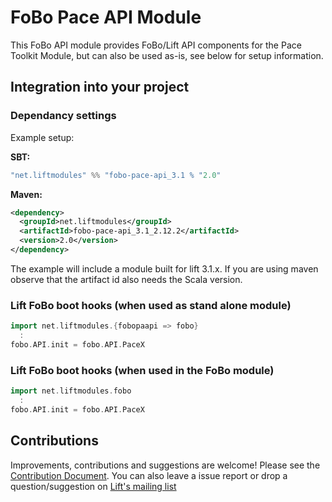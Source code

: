 # FoBo Pace API Module

This FoBo API module provides FoBo/Lift API components for the Pace Toolkit Module, 
but can also be used as-is, see below for setup information. 

## Integration into your project 

### Dependancy settings

Example setup:

**SBT:**
```scala
"net.liftmodules" %% "fobo-pace-api_3.1 % "2.0"
```
**Maven:**
```xml
<dependency>
  <groupId>net.liftmodules</groupId>
  <artifactId>fobo-pace-api_3.1_2.12.2</artifactId>
  <version>2.0</version>
</dependency>
```
The example will include a module built for lift 3.1.x. 
If you are using maven observe that the artifact id also needs the Scala version.

### Lift FoBo boot hooks (when used as stand alone module)
```scala
import net.liftmodules.{fobopaapi => fobo}
  :
fobo.API.init = fobo.API.PaceX    
```
### Lift FoBo boot hooks (when used in the FoBo module)
```scala
import net.liftmodules.fobo 
  :
fobo.API.init = fobo.API.PaceX
```
## Contributions

Improvements, contributions and suggestions are welcome! 
Please see the [Contribution Document](https://github.com/karma4u101/FoBo/blob/master/CONTRIBUTING.md). 
You can also leave a issue report or drop a question/suggestion on [Lift's mailing list](http://groups.google.com/group/liftweb/) 
